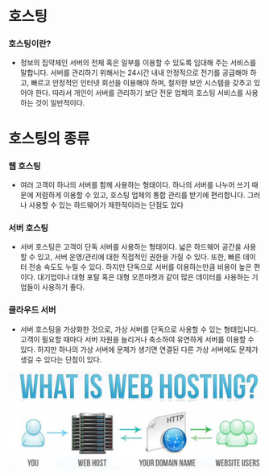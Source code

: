 # 호스팅
### 호스팅이란?
- 정보의 집약체인 서버의 전체 혹은 일부를 이용할 수 있도록 임대해 주는 서비스를 말합니다. 서버를 관리하기 위해서는 24시간 내내 안정적으로 전기를 공급해야 하고, 빠르고 안정적인 인터넷 회선을 이용해야 하며, 철저한 보안 시스템을 갖추고 있어야 한다. 따라서 개인이 서버를 관리하기 보단 전문 업체의 호스팅 서비스를 사용하는 것이 일반적이다.

# 호스팅의 종류
### 웹 호스팅
- 여러 고객이 하나의 서버를 함께 사용하는 형태이다. 하나의 서버를 나누어 쓰기 때문에 저렴하게 이용할 수 있고, 호스팅 업체의 통합 관리를 받기에 편리합니다. 그러나 사용할 수 있는 하드웨어가 제한적이라는 단점도 있다

### 서버 호스팅
- 서버 호스팅은 고객이 단독 서버를 사용하는 형태이다. 넓은 하드웨어 공간을 사용할 수 있고, 서버 운영/관리에 대한 직접적인 권한을 가질 수 있다. 또한, 빠른 데이터 전송 속도도 누릴 수 있다. 하지만 단독으로 서버를 이용하는만큼 비용이 높은 편이다. 대기업이나 대형 포탈 혹은 대형 오픈마켓과 같이 많은 데이터를 사용하는 기업들이 사용하기 좋다.

### 클라우드 서버
- 서버 호스팅을 가상화한 것으로, 가상 서버를 단독으로 사용할 수 있는 형태입니다. 고객이 필요할 때마다 서버 자원을 늘리거나 축소하여 유연하게 서버를 이용할 수 있다. 하지만 하나의 가상 서버에 문제가 생기면 연결된 다른 가상 서버에도 문제가 생길 수 있다는 단점이 있다.   
<img src="img/cloud.png">